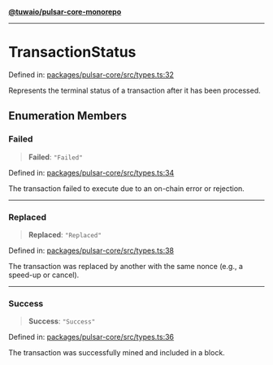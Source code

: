[**@tuwaio/pulsar-core-monorepo**](../../../README.md)

***

# TransactionStatus

Defined in: [packages/pulsar-core/src/types.ts:32](https://github.com/TuwaIO/pulsar-core/blob/0756e252e3a82162ff35197ca9c787a6a62b8731/packages/pulsar-core/src/types.ts#L32)

Represents the terminal status of a transaction after it has been processed.

## Enumeration Members

### Failed

> **Failed**: `"Failed"`

Defined in: [packages/pulsar-core/src/types.ts:34](https://github.com/TuwaIO/pulsar-core/blob/0756e252e3a82162ff35197ca9c787a6a62b8731/packages/pulsar-core/src/types.ts#L34)

The transaction failed to execute due to an on-chain error or rejection.

***

### Replaced

> **Replaced**: `"Replaced"`

Defined in: [packages/pulsar-core/src/types.ts:38](https://github.com/TuwaIO/pulsar-core/blob/0756e252e3a82162ff35197ca9c787a6a62b8731/packages/pulsar-core/src/types.ts#L38)

The transaction was replaced by another with the same nonce (e.g., a speed-up or cancel).

***

### Success

> **Success**: `"Success"`

Defined in: [packages/pulsar-core/src/types.ts:36](https://github.com/TuwaIO/pulsar-core/blob/0756e252e3a82162ff35197ca9c787a6a62b8731/packages/pulsar-core/src/types.ts#L36)

The transaction was successfully mined and included in a block.
